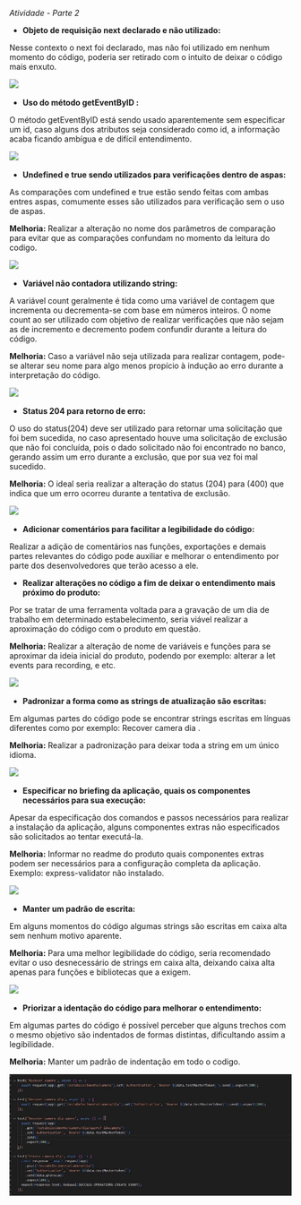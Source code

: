 *Atividade - Parte 2*


- **Objeto de requisição next declarado e não utilizado:**

Nesse contexto o next foi declarado, mas não foi utilizado em nenhum momento do código, poderia ser retirado com o intuito de deixar o código mais enxuto.

![](Aspose.Words.da91b657-c3fe-4ea2-bcd0-a5aa8d41cbb5.002.png)

- **Uso do método getEventByID :**

O método getEventByID está sendo usado aparentemente sem especificar um id, caso alguns dos atributos seja considerado como id, a informação acaba ficando ambígua e de difícil entendimento.

![](Aspose.Words.da91b657-c3fe-4ea2-bcd0-a5aa8d41cbb5.003.png)

- **Undefined e true sendo utilizados para verificações dentro de aspas:**

As comparações com undefined e true estão sendo feitas com ambas entres aspas, comumente esses são utilizados para verificação sem o uso de aspas.

**Melhoria:** Realizar a alteração no nome dos parâmetros de comparação para evitar que as comparações confundam no momento da leitura do codigo.

![](Aspose.Words.da91b657-c3fe-4ea2-bcd0-a5aa8d41cbb5.004.png)

- **Variável não contadora utilizando string:**

A variável count geralmente é tida como uma variável de contagem que incrementa ou decrementa-se com base em números inteiros. O nome count ao ser utilizado com objetivo de realizar verificações que não sejam as de incremento e decremento podem confundir durante a leitura do código.

**Melhoria:** Caso a variável não seja utilizada para realizar contagem, pode-se alterar seu nome para algo menos propício à indução ao erro durante a interpretação do código.

![](Aspose.Words.da91b657-c3fe-4ea2-bcd0-a5aa8d41cbb5.005.png)

- **Status 204 para retorno de erro:**

O uso do status(204) deve ser utilizado para retornar uma solicitação que foi bem sucedida, no caso apresentado houve uma solicitação de exclusão que não foi concluída, pois o dado solicitado não foi encontrado no banco, gerando assim um erro durante a exclusão, que por sua vez foi mal sucedido.

**Melhoria:** O ideal seria realizar a alteração do status (204) para (400) que indica que um erro ocorreu durante a tentativa de exclusão.

![](Aspose.Words.da91b657-c3fe-4ea2-bcd0-a5aa8d41cbb5.006.png)

- **Adicionar comentários para facilitar a legibilidade do código:**

Realizar a adição de comentários nas funções, exportações e demais partes relevantes do código pode auxiliar e melhorar o entendimento por parte dos desenvolvedores que terão acesso a ele.

- **Realizar alterações no código a fim de deixar o entendimento mais próximo do produto:**

Por se tratar de uma ferramenta voltada para a gravação de um dia de trabalho em determinado estabelecimento, seria viável realizar a aproximação do código com o produto em questão.

**Melhoria:** Realizar a alteração de nome de variáveis e funções para se aproximar da ideia inicial do produto, podendo por exemplo: alterar a let events para recording, e etc.

![](Aspose.Words.da91b657-c3fe-4ea2-bcd0-a5aa8d41cbb5.007.png)

- **Padronizar a forma como as strings de atualização são escritas:**

Em algumas partes do código pode se encontrar strings escritas em línguas diferentes como por exemplo: Recover camera dia .

**Melhoria:** Realizar a padronização para deixar toda a string em um único idioma.

![](Aspose.Words.da91b657-c3fe-4ea2-bcd0-a5aa8d41cbb5.008.png)

- **Especificar no briefing da aplicação, quais os componentes necessários para sua execução:**

Apesar da especificação dos comandos e passos necessários para realizar a instalação da aplicação, alguns componentes extras não especificados são solicitados ao tentar executá-la.

**Melhoria:** Informar no readme do produto quais componentes extras podem ser necessários para a configuração completa da aplicação. Exemplo: express-validator não instalado.

![](Aspose.Words.da91b657-c3fe-4ea2-bcd0-a5aa8d41cbb5.009.png)

- **Manter um padrão de escrita:**

Em alguns momentos do código algumas strings são escritas em caixa alta sem nenhum motivo aparente.

**Melhoria:** Para uma melhor legibilidade do código, seria recomendado evitar o uso desnecessário de strings em caixa alta, deixando caixa alta apenas para funções e bibliotecas que a exigem.

![](Aspose.Words.da91b657-c3fe-4ea2-bcd0-a5aa8d41cbb5.010.png)

- **Priorizar a identação do código para melhorar o entendimento:**

Em algumas partes do código é possível perceber que alguns trechos com o mesmo objetivo são indentados de formas distintas, dificultando assim a legibilidade.

**Melhoria:** Manter um padrão de indentação em todo o codigo.

![](Aspose.Words.da91b657-c3fe-4ea2-bcd0-a5aa8d41cbb5.011.jpeg)
